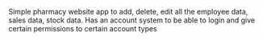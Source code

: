 Simple pharmacy website app to add, delete, edit all the employee data, sales data, stock data. Has an account system to be able to login and give certain permissions to certain account types
